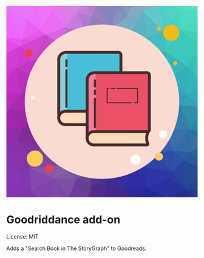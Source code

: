 ![icon](icons/icon.png)

# Goodriddance add-on

License: MIT

Adds a "Search Book in The StoryGraph" to Goodreads.
